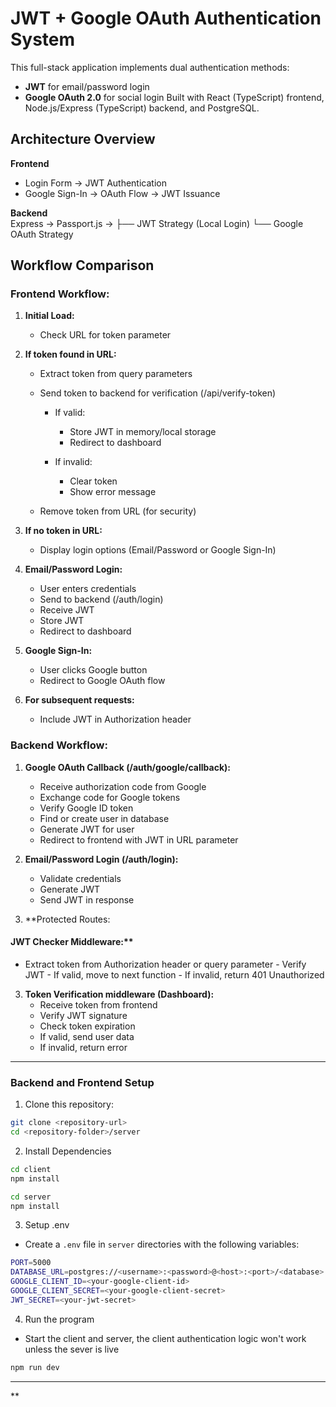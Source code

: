 # JWT + Google OAuth Authentication System

This full-stack application implements dual authentication methods:
- **JWT** for email/password login
- **Google OAuth 2.0** for social login
Built with React (TypeScript) frontend, Node.js/Express (TypeScript) backend, and PostgreSQL.

## Architecture Overview

**Frontend**  
- Login Form → JWT Authentication
- Google Sign-In → OAuth Flow → JWT Issuance

**Backend**  
 Express → Passport.js →
├── JWT Strategy (Local Login)
└── Google OAuth Strategy

## Workflow Comparison

### Frontend Workflow:

1. **Initial Load:**
   - Check URL for token parameter

2. **If token found in URL:**
   - Extract token from query parameters
   - Send token to backend for verification (/api/verify-token)
     - If valid:
       - Store JWT in memory/local storage
       - Redirect to dashboard

     - If invalid:
       - Clear token
       - Show error message

   - Remove token from URL (for security)

3. **If no token in URL:**
   - Display login options (Email/Password or Google Sign-In)

4. **Email/Password Login:**
   - User enters credentials
   - Send to backend (/auth/login)
   - Receive JWT
   - Store JWT
   - Redirect to dashboard

5. **Google Sign-In:**
   - User clicks Google button
   - Redirect to Google OAuth flow

6. **For subsequent requests:**
   - Include JWT in Authorization header

### Backend Workflow:

1. **Google OAuth Callback (/auth/google/callback):**
   - Receive authorization code from Google
   - Exchange code for Google tokens
   - Verify Google ID token
   - Find or create user in database
   -  Generate JWT for user
   - Redirect to frontend with JWT in URL parameter

2. **Email/Password Login (/auth/login):**
   - Validate credentials
   - Generate JWT
   - Send JWT in response

4. **Protected Routes:
 #### JWT Checker Middleware:**
   - Extract token from Authorization header or query parameter
    - Verify JWT
    - If valid, move to next function
    - If invalid, return 401 Unauthorized

3. **Token Verification middleware (Dashboard):**
   - Receive token from frontend
   - Verify JWT signature
   - Check token expiration
   - If valid, send user data 
   - If invalid, return error

---

### Backend and Frontend Setup

1. Clone this repository:

```sh
git clone <repository-url>
cd <repository-folder>/server
```

2. Install Dependencies
```sh
cd client
npm install

cd server
npm install
```

3. Setup .env
- Create a `.env` file in `server` directories with the following variables:
```sh
PORT=5000
DATABASE_URL=postgres://<username>:<password>@<host>:<port>/<database>
GOOGLE_CLIENT_ID=<your-google-client-id>
GOOGLE_CLIENT_SECRET=<your-google-client-secret>
JWT_SECRET=<your-jwt-secret>
```

4. Run the program
- Start the client and server, the client authentication logic won't work unless the sever is live
``` sh
npm run dev
```

---
**